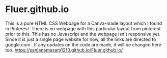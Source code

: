 # Fluer.github.io
This is a pure HTML CSS Webpage for a Canva-made layout which I found in Pinterest. 
There is no webpage with this particular layout from pinterest prior to this. 
This has no Javascript and the webpage isn't responsive yet. 
Since it is just a single page website for now, all the links are directed to google.com . 
If any updates on the code are made, it will be changed here too.
https://sanjanamasam1210.github.io/Fluer.github.io/
